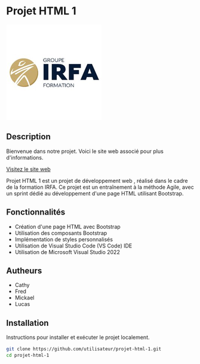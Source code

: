 # Projet HTML 1
![irfa](irfa.jpg)
## Description
Bienvenue dans notre projet. Voici le site web associé pour plus d'informations.

[Visitez le site web](https://formationdevprojet.ovh)

Projet HTML 1 est un projet de développement web , réalisé dans le cadre de la formation IRFA. Ce projet est un entraînement à la méthode Agile, avec un sprint dédié au développement d'une page HTML utilisant Bootstrap.

## Fonctionnalités
- Création d'une page HTML avec Bootstrap
- Utilisation des composants Bootstrap
- Implémentation de styles personnalisés
- Utilisation de Visual Studio Code (VS Code) IDE
- Utilisation de Microsoft Visual Studio 2022
## Autheurs
- Cathy
- Fred
- Mickael
- Lucas
  
## Installation

Instructions pour installer et exécuter le projet localement.

```bash
git clone https://github.com/utilisateur/projet-html-1.git
cd projet-html-1
